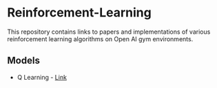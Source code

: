 # Reinforcement-Learning

This repository contains links to papers and implementations of various reinforcement learning algorithms on Open AI gym environments.

## Models
 - Q Learning - [Link](/Q_Learning)

